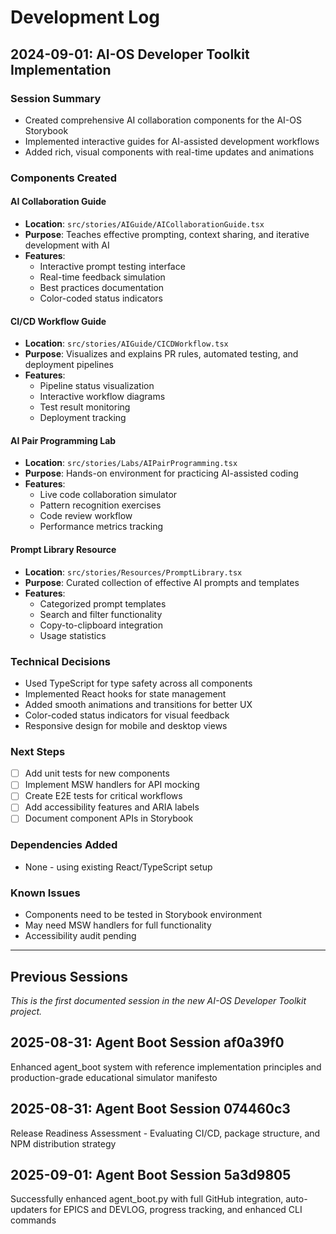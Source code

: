 # Development Log

## 2024-09-01: AI-OS Developer Toolkit Implementation

### Session Summary

- Created comprehensive AI collaboration components for the AI-OS Storybook
- Implemented interactive guides for AI-assisted development workflows
- Added rich, visual components with real-time updates and animations

### Components Created

#### AI Collaboration Guide

- **Location**: `src/stories/AIGuide/AICollaborationGuide.tsx`
- **Purpose**: Teaches effective prompting, context sharing, and iterative development with AI
- **Features**:
  - Interactive prompt testing interface
  - Real-time feedback simulation
  - Best practices documentation
  - Color-coded status indicators

#### CI/CD Workflow Guide

- **Location**: `src/stories/AIGuide/CICDWorkflow.tsx`
- **Purpose**: Visualizes and explains PR rules, automated testing, and deployment pipelines
- **Features**:
  - Pipeline status visualization
  - Interactive workflow diagrams
  - Test result monitoring
  - Deployment tracking

#### AI Pair Programming Lab

- **Location**: `src/stories/Labs/AIPairProgramming.tsx`
- **Purpose**: Hands-on environment for practicing AI-assisted coding
- **Features**:
  - Live code collaboration simulator
  - Pattern recognition exercises
  - Code review workflow
  - Performance metrics tracking

#### Prompt Library Resource

- **Location**: `src/stories/Resources/PromptLibrary.tsx`
- **Purpose**: Curated collection of effective AI prompts and templates
- **Features**:
  - Categorized prompt templates
  - Search and filter functionality
  - Copy-to-clipboard integration
  - Usage statistics

### Technical Decisions

- Used TypeScript for type safety across all components
- Implemented React hooks for state management
- Added smooth animations and transitions for better UX
- Color-coded status indicators for visual feedback
- Responsive design for mobile and desktop views

### Next Steps

- [ ] Add unit tests for new components
- [ ] Implement MSW handlers for API mocking
- [ ] Create E2E tests for critical workflows
- [ ] Add accessibility features and ARIA labels
- [ ] Document component APIs in Storybook

### Dependencies Added

- None - using existing React/TypeScript setup

### Known Issues

- Components need to be tested in Storybook environment
- May need MSW handlers for full functionality
- Accessibility audit pending

---

## Previous Sessions

_This is the first documented session in the new AI-OS Developer Toolkit project._

## 2025-08-31: Agent Boot Session af0a39f0

Enhanced agent_boot system with reference implementation principles and production-grade educational simulator manifesto

## 2025-08-31: Agent Boot Session 074460c3

Release Readiness Assessment - Evaluating CI/CD, package structure, and NPM distribution strategy

## 2025-09-01: Agent Boot Session 5a3d9805

Successfully enhanced agent_boot.py with full GitHub integration, auto-updaters for EPICS and DEVLOG, progress tracking, and enhanced CLI commands
